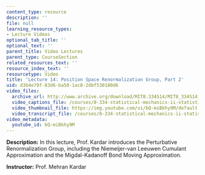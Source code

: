 ```yaml
---
content_type: resource
description: ''
file: null
learning_resource_types:
- Lecture Videos
optional_tab_title: ''
optional_text: ''
parent_title: Video Lectures
parent_type: CourseSection
related_resources_text: ''
resource_index_text: ''
resourcetype: Video
title: 'Lecture 14: Position Space Renormalization Group, Part 2'
uid: d3b4e79f-83d6-ba50-1ac8-2dbf530180d6
video_files:
  archive_url: http://www.archive.org/download/MIT8.334S14/MIT8_334S14_lec14_300k.mp4
  video_captions_file: /courses/8-334-statistical-mechanics-ii-statistical-physics-of-fields-spring-2014/340d29b62adf582aaae10c4734ecb60e_bQ-miBkhy9M.vtt
  video_thumbnail_file: https://img.youtube.com/vi/bQ-miBkhy9M/default.jpg
  video_transcript_file: /courses/8-334-statistical-mechanics-ii-statistical-physics-of-fields-spring-2014/b73bad058a4ddcf849f82d3a55e0b04f_bQ-miBkhy9M.pdf
video_metadata:
  youtube_id: bQ-miBkhy9M
---
```


**Description:** In this lecture, Prof. Kardar introduces the Perturbative Renormalization Group, including the Niemeijer-van Leeuwen Cumulant Approximation and the Migdal-Kadanoff Bond Moving Approximation.

**Instructor:** Prof. Mehran Kardar